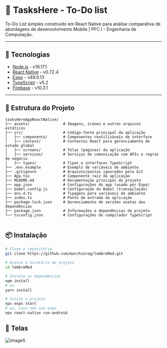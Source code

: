 # 📱 TasksHere - To-Do list 

To-Do List simples construído em React Native para análise comparativa de abordagens de desenvolvimento Mobile | PFC I - Engenharia de Computação.

---

## 🚀 Tecnologias

- [Node.js](https://nodejs.org/) - v18.17.1  
- [React Native](https://reactnative.dev/) - v0.72.4  
- [Expo](https://expo.dev/) - v49.0.13  
- [TypeScript](https://www.typescriptlang.org/) - v5.2  
- [Firebase](https://firebase.google.com/) - v10.3.1
  
---

## 📁 Estrutura do Projeto

```
tasksHereAppReactNative/
├── assets/               # Imagens, ícones e outros arquivos estáticos
├── src/                  # Código-fonte principal da aplicação
│   ├── components/       # Componentes reutilizáveis de interface
│   ├── context/          # Contextos React para gerenciamento de estado global
│   ├── screens/          # Telas (páginas) da aplicação
│   ├── services/         # Serviços de comunicação com APIs e regras de negócio
│   ├── types/            # Tipos e interfaces TypeScript
├── .env.example          # Exemplo de variáveis de ambiente  
├── .gitignore            # Arquivos/pastas ignorados pelo Git  
├── App.tsx               # Componente raiz da aplicação  
├── README.md             # Documentação principal do projeto  
├── app.json              # Configurações do app (usado por Expo)  
├── babel.config.js       # Configuração do Babel (transpilação)  
├── env.d.ts              # Tipagens para variáveis de ambiente  
├── index.ts              # Ponto de entrada da aplicação  
├── package-lock.json     # Gerenciamento de versões exatas das dependências  
├── package.json          # Informações e dependências do projeto  
└── tsconfig.json         # Configurações do compilador TypeScript  
                  
```

## 📦 Instalação

```bash
# Clone o repositório
git clone https://github.com/marchiorog/lembreMed.git

# Acesse o diretório do projeto
cd lembreMed

# Instale as dependências
npm install
# ou
yarn install

# Inicie o projeto
npx expo start
# ou, caso não use expo
npx react-native run-android

```

## 📲 Telas

![image5](https://github.com/user-attachments/assets/6243672f-eacc-473d-8833-dcad2871644b)


